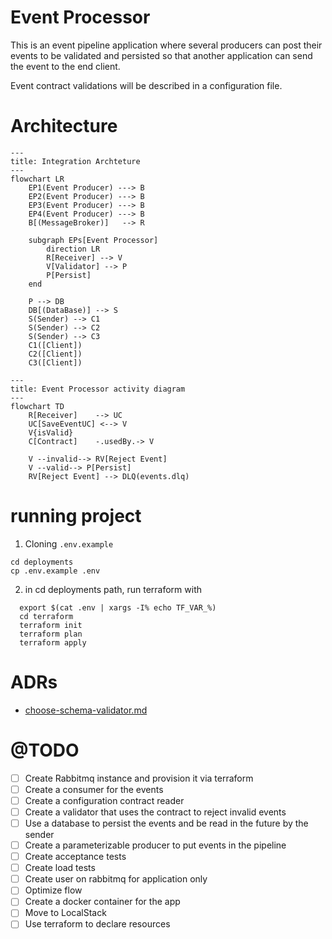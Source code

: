 # Event Processor
This is an event pipeline application
where several producers can post their events to be validated and persisted
so that another application can send the event to the end client.

Event contract validations will be described in a configuration file.

# Architecture
```mermaid
---
title: Integration Archteture
---
flowchart LR
    EP1(Event Producer) ---> B
    EP2(Event Producer) ---> B
    EP3(Event Producer) ---> B
    EP4(Event Producer) ---> B
    B[(MessageBroker)]   --> R

    subgraph EPs[Event Processor]
        direction LR
        R[Receiver] --> V
        V[Validator] --> P
        P[Persist]
    end

    P --> DB
    DB[(DataBase)] --> S
    S(Sender) --> C1
    S(Sender) --> C2
    S(Sender) --> C3
    C1([Client])
    C2([Client])
    C3([Client])
```

```mermaid
---
title: Event Processor activity diagram
---
flowchart TD
    R[Receiver]    --> UC
    UC[SaveEventUC] <--> V
    V{isValid}
    C[Contract]    -.usedBy.-> V
    
    V --invalid--> RV[Reject Event]
    V --valid--> P[Persist]
    RV[Reject Event] --> DLQ(events.dlq)
```

# running project
1. Cloning `.env.example`
```shell
cd deployments
cp .env.example .env
```
2. in cd deployments path, run terraform with
```shell
  export $(cat .env | xargs -I% echo TF_VAR_%)
  cd terraform
  terraform init
  terraform plan
  terraform apply
```

# ADRs
* [choose-schema-validator.md](docs/adr/choose-schema-validator.md)

# @TODO
 * [ ] Create Rabbitmq instance and provision it via terraform
 * [ ] Create a consumer for the events
 * [ ] Create a configuration contract reader 
 * [ ] Create a validator that uses the contract to reject invalid events 
 * [ ] Use a database to persist the events and be read in the future by the sender 
 * [ ] Create a parameterizable producer to put events in the pipeline 
 * [ ] Create acceptance tests 
 * [ ] Create load tests 
 * [ ] Create user on rabbitmq for application only
 * [ ] Optimize flow 
 * [ ] Create a docker container for the app 
 * [ ] Move to LocalStack 
 * [ ] Use terraform to declare resources